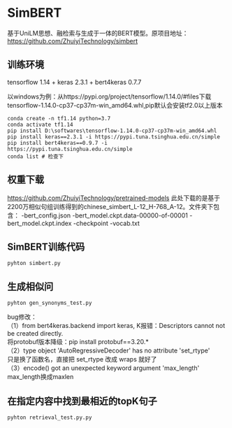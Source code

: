 # SimBERT
基于UniLM思想、融检索与生成于一体的BERT模型。原项目地址：https://github.com/ZhuiyiTechnology/simbert

## 训练环境
tensorflow 1.14 + keras 2.3.1 + bert4keras 0.7.7

以windows为例：从https://pypi.org/project/tensorflow/1.14.0/#files下载tensorflow-1.14.0-cp37-cp37m-win_amd64.whl,pip默认会安装tf2.0以上版本
```
conda create -n tf1.14 python=3.7
conda activate tf1.14
pip install D:\softwares\tensorflow-1.14.0-cp37-cp37m-win_amd64.whl
pip install keras==2.3.1 -i https://pypi.tuna.tsinghua.edu.cn/simple
pip install bert4keras==0.9.7 -i https://pypi.tuna.tsinghua.edu.cn/simple
conda list # 检查下
```

## 权重下载
https://github.com/ZhuiyiTechnology/pretrained-models
此处下载的是基于2200万相似句组训练得到的chinese_simbert_L-12_H-768_A-12。文件夹下包含：
-bert_config.json
-bert_model.ckpt.data-00000-of-00001
-bert_model.ckpt.index
-checkpoint
-vocab.txt

## SimBERT训练代码
```
pyhton simbert.py
```

## 生成相似问
```
pyhton gen_synonyms_test.py
```
bug修改：<br>
（1）from bert4keras.backend import keras, K报错：Descriptors cannot not be created directly.<br>
将protobuf版本降级：pip install protobuf==3.20.*<br>
（2）type object 'AutoRegressiveDecoder' has no attribute 'set_rtype'<br>
只是换了函数名，直接把 set_rtype 改成 wraps 就好了<br>
（3）encode() got an unexpected keyword argument 'max_length'<br>
max_length换成maxlen<br>


## 在指定内容中找到最相近的topK句子
```
pyhton retrieval_test.py.py
```
